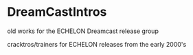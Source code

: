 # DreamCastIntros
old works for the ECHELON Dreamcast release group

cracktros/trainers for ECHELON releases from the early 2000's
